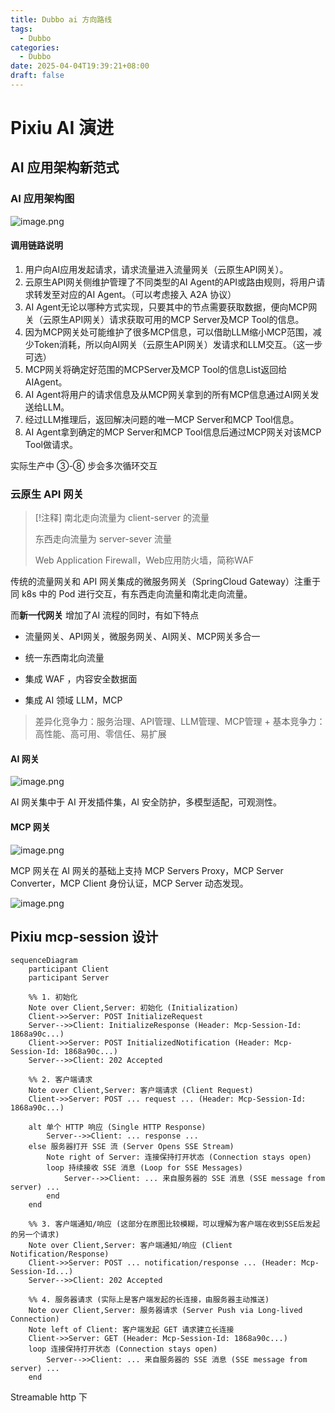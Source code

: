 ```yaml
---
title: Dubbo ai 方向路线
tags:
  - Dubbo
categories:
  - Dubbo
date: 2025-04-04T19:39:21+08:00
draft: false
---
```

# Pixiu AI 演进

## AI 应用架构新范式

### AI 应用架构图

![image.png](https://img.simi.host/20250422133722.png)

#### 调用链路说明

1. 用户向AI应用发起请求，请求流量进入流量网关（云原生API网关）。
2. 云原生API网关侧维护管理了不同类型的AI Agent的API或路由规则，将用户请求转发至对应的AI Agent。（可以考虑接入 A2A 协议）
3. AI Agent无论以哪种方式实现，只要其中的节点需要获取数据，便向MCP网关（云原生API网关）请求获取可用的MCP Server及MCP Tool的信息。
4. 因为MCP网关处可能维护了很多MCP信息，可以借助LLM缩小MCP范围，减少Token消耗，所以向AI网关（云原生API网关）发请求和LLM交互。（这一步可选）
5. MCP网关将确定好范围的MCPServer及MCP Tool的信息List返回给AIAgent。
6. AI Agent将用户的请求信息及从MCP网关拿到的所有MCP信息通过AI网关发送给LLM。
7. 经过LLM推理后，返回解决问题的唯一MCP Server和MCP Tool信息。
8. AI Agent拿到确定的MCP Server和MCP Tool信息后通过MCP网关对该MCP Tool做请求。

实际生产中 ③-⑧ 步会多次循环交互

### 云原生 API 网关

> [!注释]
> 南北走向流量为 client-server 的流量
> 
> 东西走向流量为 server-sever 流量
> 
> Web Application Firewall，Web应用防火墙，简称WAF

传统的流量网关和 API 网关集成的微服务网关（SpringCloud Gateway）注重于同 k8s 中的 Pod 进行交互，有东西走向流量和南北走向流量。

而**新一代网关** 增加了AI 流程的同时，有如下特点

- 流量网关、API网关，微服务网关、AI网关、MCP网关多合一

- 统一东西南北向流量

- 集成 WAF ，内容安全数据面

- 集成 AI 领域 LLM，MCP

> 差异化竞争力：服务治理、API管理、LLM管理、MCP管理 + 基本竞争力：高性能、高可用、零信任、易扩展

#### AI 网关

![image.png](https://img.simi.host/20250422143019.png)

AI 网关集中于 AI 开发插件集，AI 安全防护，多模型适配，可观测性。

#### MCP 网关

![image.png](https://img.simi.host/20250422145814.png)

MCP 网关在 AI 网关的基础上支持 MCP Servers Proxy，MCP Server Converter，MCP Client 身份认证，MCP Server 动态发现。

![image.png](https://img.simi.host/20250422152055.png)


## Pixiu mcp-session 设计

```mermaid
sequenceDiagram
    participant Client
    participant Server

    %% 1. 初始化
    Note over Client,Server: 初始化 (Initialization)
    Client->>Server: POST InitializeRequest
    Server-->>Client: InitializeResponse (Header: Mcp-Session-Id: 1868a90c...)
    Client->>Server: POST InitializedNotification (Header: Mcp-Session-Id: 1868a90c...)
    Server-->>Client: 202 Accepted

    %% 2. 客户端请求
    Note over Client,Server: 客户端请求 (Client Request)
    Client->>Server: POST ... request ... (Header: Mcp-Session-Id: 1868a90c...)
    
    alt 单个 HTTP 响应 (Single HTTP Response)
        Server-->>Client: ... response ...
    else 服务器打开 SSE 流 (Server Opens SSE Stream)
        Note right of Server: 连接保持打开状态 (Connection stays open)
        loop 持续接收 SSE 消息 (Loop for SSE Messages)
            Server-->>Client: ... 来自服务器的 SSE 消息 (SSE message from server) ...
        end
    end

    %% 3. 客户端通知/响应 (这部分在原图比较模糊，可以理解为客户端在收到SSE后发起的另一个请求)
    Note over Client,Server: 客户端通知/响应 (Client Notification/Response)
    Client->>Server: POST ... notification/response ... (Header: Mcp-Session-Id...)
    Server-->>Client: 202 Accepted

    %% 4. 服务器请求 (实际上是客户端发起的长连接，由服务器主动推送)
    Note over Client,Server: 服务器请求 (Server Push via Long-lived Connection)
    Note left of Client: 客户端发起 GET 请求建立长连接
    Client->>Server: GET (Header: Mcp-Session-Id: 1868a90c...)
    loop 连接保持打开状态 (Connection stays open)
        Server-->>Client: ... 来自服务器的 SSE 消息 (SSE message from server) ...
    end
```

Streamable http 下